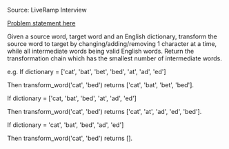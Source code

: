 Source: LiveRamp Interview

[Problem statement here](http://www.ardendertat.com/2011/10/17/programming-interview-questions-8-transform-word/)

Given a source word, target word and an English dictionary, transform the source word to target by changing/adding/removing 1 character at a time, while all intermediate words being valid English words. Return the transformation chain which has the smallest number of intermediate words.

e.g. If dictionary = ['cat', 'bat', 'bet', 'bed', 'at', 'ad', 'ed']

Then transform_word('cat', 'bed') returns ['cat', 'bat', 'bet', 'bed'].

If dictionary = ['cat, 'bat', 'bed', 'at', 'ad', 'ed']

Then transform_word('cat', 'bed') returns ['cat', 'at', 'ad', 'ed', 'bed'].

If dictionary = 'cat', 'bat', 'bed', 'ad', 'ed']

Then transform_word('cat', 'bed') returns [].
